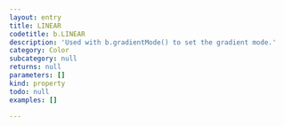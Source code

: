 ```yaml
---
layout: entry
title: LINEAR
codetitle: b.LINEAR
description: 'Used with b.gradientMode() to set the gradient mode.'
category: Color
subcategory: null
returns: null
parameters: []
kind: property
todo: null
examples: []

---
```

